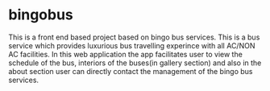 # bingobus
This is a front end based project based on bingo bus services. This is a bus service which provides luxurious bus travelling experince with all AC/NON AC facilities.
In this web application the app facilitates user to view the schedule of the bus, interiors of the buses(in gallery section) and also in the about section user can directly contact the management of the bingo bus services. 
